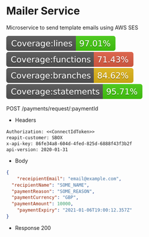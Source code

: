 # Mailer Service

Microservice to send template emails using AWS SES

![lines](./src/tests/badges/badge-lines.svg) ![functions](./src/tests/badges/badge-functions.svg) ![branches](./src/tests/badges/badge-branches.svg) ![statements](./src/tests/badges/badge-statements.svg)

POST /payments/request/:paymentId

- Headers

```
Authorization: <<ConnectIdToken>>
reapit-customer: SBOX
x-api-key: 86fe34a8-604d-4fed-825d-6888f43f3b2f
api-version: 2020-01-31
```

- Body

```json
{
	"receipientEmail": "email@example.com", 
  "recipientName": "SOME_NAME",
  "paymentReason": "SOME_REASON",
  "paymentCurrency": "GBP",
  "paymentAmount": 10000,
	"paymentExpiry": "2021-01-06T19:00:12.357Z"
}
```

- Response 200

